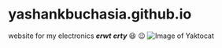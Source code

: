 # yashankbuchasia.github.io
website for my electronics
***erwt***
*******erty*******
:satisfied:
:wink:
![Image of Yaktocat](https://octodex.github.com/images/yaktocat.png)
